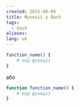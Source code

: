 ```yaml
---
created: 2025-08-06
title: Функції у Bash
tags:
  - bash
aliases: 
lang: uk
---
```


```bash
function_name() {
	# код функції
}
```

або

```bash
function function_name() {
	# код функції
}
```
